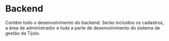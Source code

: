# Backend
Contém todo o desenvolvimento do backend. Serão incluídos os cadastros, a área de administrador e toda a parte de desenvolvimento do sistema de gestão da Tijolo. 
